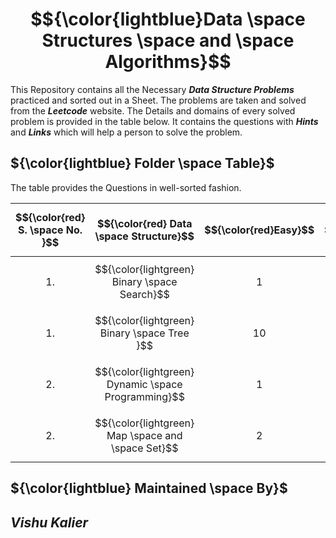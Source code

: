 # $${\color{lightblue}Data \space Structures \space and \space Algorithms}$$

This Repository contains all the Necessary ***Data Structure Problems*** practiced and sorted out in a Sheet. The problems are taken and solved from the ***Leetcode*** website. The Details and domains of every solved problem is provided in the table below. It contains the questions with ***Hints*** and ***Links*** which will help a person to solve the problem.

## ${\color{lightblue} Folder \space Table}$

The table provides the Questions in well-sorted fashion.

| $${\color{red} S. \space No. }$$ | $${\color{red} Data \space Structure}$$ | $${\color{red}Easy}$$ | $${\color{red}Medium}$$ | $${\color{red} Hard}$$ | $${\color{red}Link}$$ |
|-|-|-|-|-|-|
| $${1.}$$ | $${\color{lightgreen} Binary \space Search}$$ | $${1}$$ | $${1}$$ | $${1}$$ | [Folder](https://github.com/VishuKalier2003/Data-Structures-and-Algorithms/blob/main/Binary%20Search/readme.md) | 
| $${1.}$$ | $${\color{lightgreen} Binary \space Tree }$$ | $${10}$$ | $${8}$$ | $${3}$$ | [Folder](https://github.com/VishuKalier2003/Data-Structures-and-Algorithms/tree/main/BinaryTree) |
| $${2.}$$ | $${\color{lightgreen} Dynamic \space Programming}$$ | $${1}$$ | $${0}$$ | $${0}$$ | [Folder](https://github.com/VishuKalier2003/Data-Structures-and-Algorithms/tree/main/Dynamic%20Programming) |
| $${2.}$$ | $${\color{lightgreen} Map \space and \space Set}$$ | $${2}$$ | $${0}$$ | $${0}$$ | [Folder](https://github.com/VishuKalier2003/Data-Structures-and-Algorithms/tree/main/Maps) |

## ${\color{lightblue} Maintained \space By}$
## ***Vishu Kalier***
